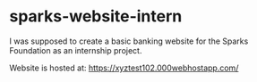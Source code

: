 # sparks-website-intern

I was supposed to create a basic banking website for the Sparks Foundation as an internship project.

Website is hosted at: https://xyztest102.000webhostapp.com/
